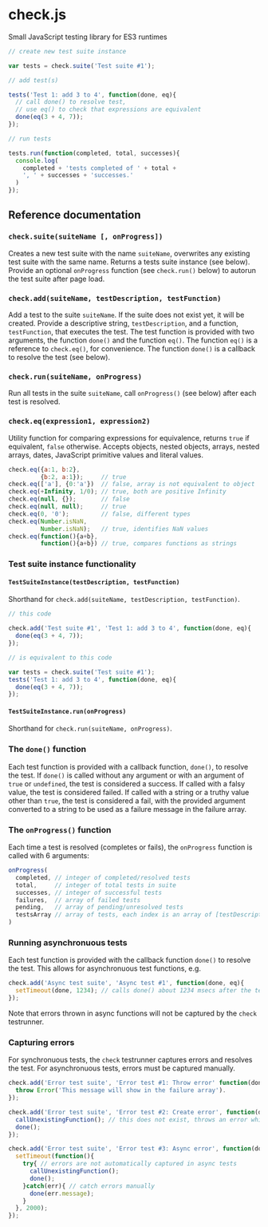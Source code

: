 # check.js
Small JavaScript testing library for ES3 runtimes

```javascript
// create new test suite instance

var tests = check.suite('Test suite #1');

// add test(s)

tests('Test 1: add 3 to 4', function(done, eq){
  // call done() to resolve test, 
  // use eq() to check that expressions are equivalent
  done(eq(3 + 4, 7));
});

// run tests

tests.run(function(completed, total, successes){
  console.log(
    completed + 'tests completed of ' + total + 
    ', ' + successes + 'successes.'
  )
});
```

## Reference documentation

### `check.suite(suiteName [, onProgress])`

Creates a new test suite with the name `suiteName`, overwrites any existing test suite with the same name. Returns a tests suite instance (see below). Provide an optional `onProgress` function (see `check.run()` below) to autorun the test suite after page load.

### `check.add(suiteName, testDescription, testFunction)`

Add a test to the suite `suiteName`. If the suite does not exist yet, it will be created. Provide a descriptive string, `testDescription`, and a function, `testFunction`, that executes the test. The test function is provided with two arguments, the function `done()` and the function `eq()`. The function `eq()` is a reference to `check.eq()`, for convenience. The function `done()` is a callback to resolve the test (see below).

### `check.run(suiteName, onProgress)`

Run all tests in the suite `suiteName`, call `onProgress()` (see below) after each test is resolved.

### `check.eq(expression1, expression2)`

Utility function for comparing expressions for equivalence, returns `true` if equivalent, `false` otherwise. Accepts objects, nested objects, arrays, nested arrays, dates, JavaScript primitive values and literal values.

```javascript
check.eq({a:1, b:2},
         {b:2, a:1});     // true
check.eq(['a'], {0:'a'})  // false, array is not equivalent to object
check.eq(+Infinity, 1/0); // true, both are positive Infinity
check.eq(null, {});       // false
check.eq(null, null);     // true
check.eq(0, '0');         // false, different types
check.eq(Number.isNaN, 
         Number.isNaN);   // true, identifies NaN values
check.eq(function(){a+b},
         function(){a+b}) // true, compares functions as strings
```

### Test suite instance functionality

#### `TestSuiteInstance(testDescription, testFunction)`

Shorthand for `check.add(suiteName, testDescription, testFunction)`.

```javascript
// this code

check.add('Test suite #1', 'Test 1: add 3 to 4', function(done, eq){
  done(eq(3 + 4, 7));
});

// is equivalent to this code

var tests = check.suite('Test suite #1');
tests('Test 1: add 3 to 4', function(done, eq){
  done(eq(3 + 4, 7));
});
```

#### `TestSuiteInstance.run(onProgress)`

Shorthand for `check.run(suiteName, onProgress)`.

### The `done()` function

Each test function is provided with a callback function, `done()`, to resolve the test. If `done()` is called without any argument or with an argument of `true` or `undefined`, the test is considered a success. If called with a falsy value, the test is considered failed. If called with a string or a truthy value other than `true`, the test is considered a fail, with the provided argument converted to a string to be used as a failure message in the failure array. 

### The `onProgress()` function

Each time a test is resolved (completes or fails), the `onProgress` function is called with 6 arguments:

```javascript
onProgress(
  completed, // integer of completed/resolved tests
  total,     // integer of total tests in suite
  successes, // integer of successful tests
  failures,  // array of failed tests
  pending,   // array of pending/unresolved tests
  testsArray // array of tests, each index is an array of [testDescription, testFunction]
)
```

### Running asynchronuous tests

Each test function is provided with the callback function `done()` to resolve the test. This allows for asynchronuous test functions, e.g.

```javascript
check.add('Async test suite', 'Async test #1', function(done, eq){
  setTimeout(done, 1234); // calls done() about 1234 msecs after the test is run
});
```

Note that errors thrown in async functions will not be captured by the `check` testrunner.

### Capturing errors

For synchronuous tests, the `check` testrunner captures errors and resolves the test. For asynchronuous tests, errors must be captured manually.

```javascript
check.add('Error test suite', 'Error test #1: Throw error' function(done, eq){
  throw Error('This message will show in the failure array').
});

check.add('Error test suite', 'Error test #2: Create error', function(done, eq){
  callUnexistingFunction(); // this does not exist, throws an error which will be captured
  done();
});

check.add('Error test suite', 'Error test #3: Async error', function(done, eq){
  setTimeout(function(){
    try{ // errors are not automatically captured in async tests
      callUnexistingFunction();
      done();
    }catch(err){ // catch errors manually
      done(err.message);
    }
  }, 2000);
});
```
